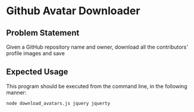 # Github Avatar Downloader

## Problem Statement

Given a GitHub repository name and owner, download all the contributors' profile images and save

## Expected Usage

This program should be executed from the command line, in the following manner:

`node download_avatars.js jquery jquerty`